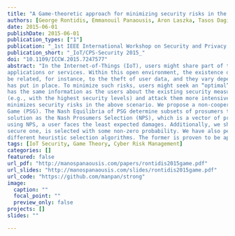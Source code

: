 ```yaml
---
title: "A Game-theoretic approach for minimizing security risks in the internet-of-things"
authors: [George Rontidis, Emmanouil Panaousis, Aron Laszka, Tasos Dagiuklas, Pasquale Malacaria, Tansu Alpcan]
date: 2015-06-01
publishDate: 2015-06-01
publication_types: ["1"]
publication: "_1st IEEE International Workshop on Security and Privacy for Internet of Things and Cyber-Physical Systems_"
publication_short: "_IoT/CPS-Security 2015_"
doi: "10.1109/ICCW.2015.7247577"
abstract: "In the Internet-of-Things (IoT), users might share part of their data with different IoT prosumers, which offer
applications or services. Within this open environment, the existence of an adversary introduces security risks. These can
be related, for instance, to the theft of user data, and they vary depending on the security controls that each IoT prosumer
has put in place. To minimize such risks, users might seek an “optimal” set of prosumers. However, assuming the adversary
has the same information as the users about the existing security measures, he can then devise which prosumers will be preferable
(e.g., with the highest security levels) and attack them more intensively. This paper proposes a decision-support approach that
minimizes security risks in the above scenario. We propose a non-cooperative, two-player game entitled Prosumers Selection
Game (PSG). The Nash Equilibria of PSG determine subsets of prosumers that optimize users’ payoffs. We refer to any game
solution as the Nash Prosumers Selection (NPS), which is a vector of probabilities over subsets of prosumers. We show that when
using NPS, a user faces the least expected damages. Additionally, we show that according to NPS every prosumer, even the least
secure one, is selected with some non-zero probability. We have also performed simulations to compare NPS against two
different heuristic selection algorithms. The former is proven to be approximately 38% more effective in terms of security-risk mitigation."
tags: [IoT Security, Game Theory, Cyber Risk Management]
categories: []
featured: false
url_pdf: "http://manospanaousis.com/papers/rontidis2015game.pdf"
url_slides: "http://manospanaousis.com/slides/rontidis2015game.pdf"
url_code: "https://github.com/manpan/strong"
image:
  caption: ""
  focal_point: ""
  preview_only: false
projects: []
slides: ""

---
```

